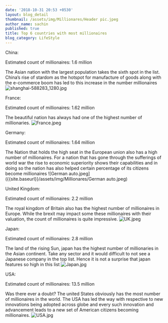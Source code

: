 ```yaml
---
date: '2018-10-31 20:53 +0530'
layout: blog_detail
thumbnail: /assets/img/Millionares/Header pic.jpeg
author_name: sachin
published: true
title: Top 6 countries with most millionaires
blog_category: LifeStyle
---
```


China:

Estimated count of millionaires: 1.6 million 

The Asian nation with the largest population takes the sixth spot in the list. China’s rise of stardom as the hotspot for manufacture of goods along with the e-commerce boom has led to this increase in the number millionaires
![shanghai-588283_1280.jpg]({{site.baseurl}}/assets/img/Countries/shanghai-588283_1280.jpg)

France:

Estimated count of millionaires:  1.62 million 

The beautiful nation has always had one of the highest number of millionaries. 
![France.jpeg]({{site.baseurl}}/assets/img/Millionares/France.jpeg)

Germany:

Estimated count of millionaires: 1.64 million

The Nation that holds the high seat in the European union also has a high number of millionaires. For a nation that has gone through the sufferings of world war the rise to economic superiority shows their capabilities and in doing so the nation has also helped certain percentage of its citizens become millionaires
![German auto.jpeg]({{site.baseurl}}/assets/img/Millionares/German auto.jpeg)

United Kingdom:

Estimated count of millionaires: 2.2 million

The royal kingdom of Britain also has the highest number of millionaires in Europe. While the brexit may impact some these millionaires with their valuation, the count of millionaires is quite impressive.
![UK.jpeg]({{site.baseurl}}/assets/img/Millionares/UK.jpeg)

Japan:

Estimated count of millionaires: 2.8 million

The land of the rising Sun, japan has the highest number of millionaries in the Asian continent. Take any sector and it would difficult to not see a Japanese company in the top list. Hence it is not a surprise that japan features so high in this list
![Japan.jpg]({{site.baseurl}}/assets/img/Millionares/Japan.jpg)

USA:

Estimated count of millionaires: 13.5 million

Was there ever a doubt? The united States obviously has the most number of millionaires in the world. The USA has led the way with respective to new innovations being adopted across globe and every such innovation and advancement leads to a new set of American citizens becoming millionaires. 
![USA.jpg]({{site.baseurl}}/assets/img/Millionares/USA.jpg)
